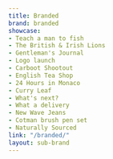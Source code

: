 ```yaml
---
title: Branded
brand: branded
showcase:
- Teach a man to fish
- The British & Irish Lions
- Gentleman's Journal
- Logo launch
- Carboot Shootout
- English Tea Shop
- 24 Hours in Monaco
- Curry Leaf
- What's next?
- What a delivery
- New Wave Jeans
- Cotman brush pen set
- Naturally Sourced
link: "/branded/"
layout: sub-brand
---
```


